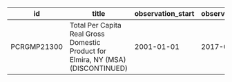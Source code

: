 | id          | title                                                                            | observation_start   | observation_end   |
|-------------|----------------------------------------------------------------------------------|---------------------|-------------------|
| PCRGMP21300 | Total Per Capita Real Gross Domestic Product for Elmira, NY (MSA) (DISCONTINUED) | 2001-01-01          | 2017-01-01        |